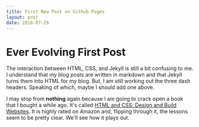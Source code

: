 ```yaml
---
title: First New Post on Github Pages
layout: post
date: 2018-07-29
---
```

# Ever Evolving First Post

The interaction between HTML, CSS, and Jekyll is still a bit confusing to me. I understand that my blog posts are written in markdown and that Jekyll turns them into HTML for my blog. But, I am still working out the three dash headers. Speaking of which, maybe I should add one above.

I may stop from **nothing** again because I am going to crack open a book that I bought a while ago. It's called [HTML and CSS: Design and Build Websites](ttp://a.co/5nOoPlq). It is highly rated on Amazon and, flipping through it, the lessons seem to be pretty clear. We'll see how it plays out.
